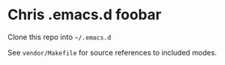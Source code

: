 # Chris .emacs.d foobar

Clone this repo into `~/.emacs.d`

See `vendor/Makefile` for source references to included modes.
